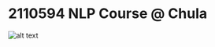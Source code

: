 # 2110594 NLP Course @ Chula

![alt text](https://github.com/ekapolc/nlp_course/raw/master/gcloud/image/darksidenlp.jpg "join nlp")
